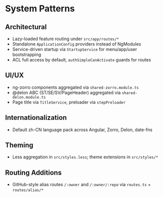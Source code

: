 # System Patterns

## Architectural
- Lazy-loaded feature routing under `src/app/routes/*`
- Standalone `ApplicationConfig` providers instead of NgModules
- Service-driven startup via `StartupService` for menu/app/user bootstrapping
- ACL full access by default, `authSimpleCanActivate` guards for routes

## UI/UX
- ng-zorro components aggregated via `shared-zorro.module.ts`
- @delon ABC (ST/SE/SV/PageHeader) aggregated via `shared-delon.module.ts`
- Page title via `TitleService`, preloader via `stepPreloader`

## Internationalization
- Default zh-CN language pack across Angular, Zorro, Delon, date-fns

## Theming
- Less aggregation in `src/styles.less`; theme extensions in `src/styles/*`

## Routing Additions
- GitHub-style alias routes `/:owner` and `/:owner/:repo` via `routes.ts` + `routes/alias/*`
